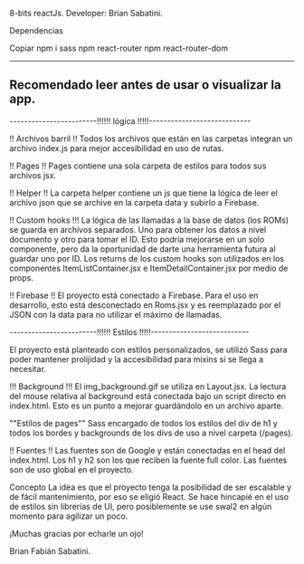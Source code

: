 8-bits reactJs.
Developer: Brian Sabatini.

Dependencias

Copiar
npm i sass
npm react-router
npm react-router-dom

---

## Recomendado leer antes de usar o visualizar la app.

------------------------!!!!!! lógica !!!!!----------------------------

!! Archivos barril !! Todos los archivos que están en las carpetas integran un archivo index.js para mejor accesibilidad en uso de rutas.

!! Pages !! Pages contiene una sola carpeta de estilos para todos sus archivos jsx.

!! Helper !! La carpeta helper contiene un js que tiene la lógica de leer el archivo json que se archive en la carpeta data y subirlo a Firebase.

!! Custom hooks !!!
 La lógica de las llamadas a la base de datos (los ROMs) se guarda en archivos separados. Uno para obtener los datos a nivel documento y otro para tomar el ID. Esto podría mejorarse en un solo componente, pero da la oportunidad de darte una herramienta futura al guardar uno por ID. Los returns de los custom hooks son utilizados en los componentes ItemListContainer.jsx e ItemDetailContainer.jsx por medio de props.

!! Firebase !!
 El proyecto está conectado a Firebase. Para el uso en desarrollo, esto está desconectado en Roms.jsx y es reemplazado por el JSON con la data para no utilizar el máximo de llamadas.

------------------------!!!!!! Estilos !!!!!---------------------------

El proyecto está planteado con estilos personalizados, se utilizó Sass para poder mantener prolijidad y la accesibilidad para mixins si se llega a necesitar.

!!! Background !!!
El img_background.gif se utiliza en Layout.jsx. La lectura del mouse relativa al background está conectada bajo un script directo en index.html. Esto es un punto a mejorar guardándolo en un archivo aparte.

""Estilos de pages""
Sass encargado de todos los estilos del div de h1 y todos los bordes y backgrounds de los divs de uso a nivel carpeta (/pages).

!! Fuentes !!
Las fuentes son de Google y están conectadas en el head del index.html. Los h1 y h2 son los que reciben la fuente full color. Las fuentes son de uso global en el proyecto.

Concepto
La idea es que el proyecto tenga la posibilidad de ser escalable y de fácil mantenimiento, por eso se eligió React. Se hace hincapié en el uso de estilos sin librerías de UI, pero posiblemente se use swal2 en algún momento para agilizar un poco.

¡Muchas gracias por echarle un ojo!

Brian Fabián Sabatini.
